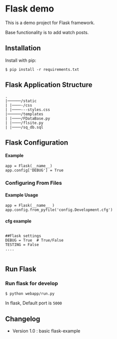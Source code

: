 # Flask demo

This is a demo project for Flask framework. 

Base functionality is to add watch posts.

## Installation

Install with pip:

```
$ pip install -r requirements.txt
```

## Flask Application Structure 
```
.
|──────/static
| |────-/css
| |────---styles.css
|──────/templates
| |────/FDataBase.py
| |────/flsite.py
| |────/sq_db.sql
```


## Flask Configuration

#### Example

```
app = Flask(__name__)
app.config['DEBUG'] = True
```
### Configuring From Files

#### Example Usage

```
app = Flask(__name__ )
app.config.from_pyfile('config.Development.cfg')
```

#### cfg example

```

##Flask settings
DEBUG = True  # True/False
TESTING = False
....


```
 
## Run Flask
### Run flask for develop
```
$ python webapp/run.py
```
In flask, Default port is `5000`


## Changelog

- Version 1.0 : basic flask-example
